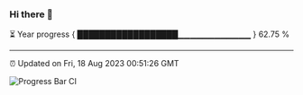 ### Hi there 👋

⏳ Year progress { ██████████████████▁▁▁▁▁▁▁▁▁▁▁▁ } 62.75 %

---

⏰ Updated on Fri, 18 Aug 2023 00:51:26 GMT

![Progress Bar CI](https://github.com/liununu/liununu/workflows/Progress%20Bar%20CI/badge.svg)
